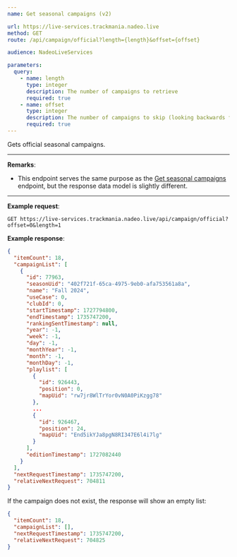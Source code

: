 ```yaml
---
name: Get seasonal campaigns (v2)

url: https://live-services.trackmania.nadeo.live
method: GET
route: /api/campaign/official?length={length}&offset={offset}

audience: NadeoLiveServices

parameters:
  query:
    - name: length
      type: integer
      description: The number of campaigns to retrieve
      required: true
    - name: offset
      type: integer
      description: The number of campaigns to skip (looking backwards from the current campaign)
      required: true
---
```


Gets official seasonal campaigns.

---

**Remarks**:

- This endpoint serves the same purpose as the [Get seasonal campaigns](/live/campaigns/campaigns) endpoint, but the response data model is slightly different.

---

**Example request**:

```plain
GET https://live-services.trackmania.nadeo.live/api/campaign/official?offset=0&length=1
```

**Example response**:

```json
{
  "itemCount": 18,
  "campaignList": [
    {
      "id": 77963,
      "seasonUid": "402f721f-65ca-4975-9eb0-afa753561a8a",
      "name": "Fall 2024",
      "useCase": 0,
      "clubId": 0,
      "startTimestamp": 1727794800,
      "endTimestamp": 1735747200,
      "rankingSentTimestamp": null,
      "year": -1,
      "week": -1,
      "day": -1,
      "monthYear": -1,
      "month": -1,
      "monthDay": -1,
      "playlist": [
        {
          "id": 926443,
          "position": 0,
          "mapUid": "rw7jr8WlTrYor0vN0A0PiKzgg78"
        },
        ...
        {
          "id": 926467,
          "position": 24,
          "mapUid": "End5ikYJa8pgN8RI347E6l4i7lg"
        }
      ],
      "editionTimestamp": 1727082440
    }
  ],
  "nextRequestTimestamp": 1735747200,
  "relativeNextRequest": 704811
}
```

If the campaign does not exist, the response will show an empty list:

```json
{
  "itemCount": 18,
  "campaignList": [],
  "nextRequestTimestamp": 1735747200,
  "relativeNextRequest": 704825
}
```
